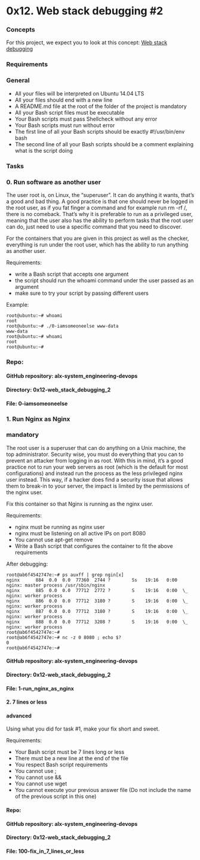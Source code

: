 # 0x12. Web stack debugging #2

### Concepts

For this project, we expect you to look at this concept:
[Web stack debugging](https://intranet.alxswe.com/concepts/68)<br>

### Requirements
### General

 - All your files will be interpreted on Ubuntu 14.04 LTS
 - All your files should end with a new line
 - A README.md file at the root of the folder of the project is mandatory
 - All your Bash script files must be executable
 - Your Bash scripts must pass Shellcheck without any error
 - Your Bash scripts must run without error
 - The first line of all your Bash scripts should be exactly #!/usr/bin/env bash
 - The second line of all your Bash scripts should be a comment explaining what is the script doing

###  Tasks
### 0. Run software as another user
 The user root is, on Linux, the “superuser”. It can do anything it wants, that’s a good and bad thing. A good practice is that one should never be logged in the root user, as if you fat finger a command and for example run rm -rf /, there is no comeback. That’s why it is preferable to run as a privileged user, meaning that the user also has the ability to perform tasks that the root user can do, just need to use a specific command that you need to discover.

For the containers that you are given in this project as well as the checker, everything is run under the root user, which has the ability to run anything as another user.

Requirements:

 - write a Bash script that accepts one argument
 - the script should run the whoami command under the user passed as an argument
 - make sure to try your script by passing different users

 Example:

 	root@ubuntu:~# whoami
	root
	root@ubuntu:~# ./0-iamsomeoneelse www-data
	www-data
	root@ubuntu:~# whoami
	root
	root@ubuntu:~#

### Repo:

#### GitHub repository: alx-system_engineering-devops
#### Directory: 0x12-web_stack_debugging_2
#### File: 0-iamsomeoneelse

### 1. Run Nginx as Nginx
### mandatory
The root user is a superuser that can do anything on a Unix machine, the top administrator. Security wise, you must do everything that you can to prevent an attacker from logging in as root. With this in mind, it’s a good practice not to run your web servers as root (which is the default for most configurations) and instead run the process as the less privileged nginx user instead. This way, if a hacker does find a security issue that allows them to break-in to your server, the impact is limited by the permissions of the nginx user.

Fix this container so that Nginx is running as the nginx user.

Requirements:

 - nginx must be running as nginx user
 - nginx must be listening on all active IPs on port 8080
 - You cannot use apt-get remove
 - Write a Bash script that configures the container to fit the above requirements

After debugging:

	root@ab6f4542747e:~# ps auxff | grep ngin[x]
	nginx      884  0.0  0.0  77360  2744 ?        Ss   19:16   0:00 nginx: master process /usr/sbin/nginx
	nginx      885  0.0  0.0  77712  2772 ?        S    19:16   0:00  \_ nginx: worker process
	nginx      886  0.0  0.0  77712  3180 ?        S    19:16   0:00  \_ nginx: worker process
	nginx      887  0.0  0.0  77712  3180 ?        S    19:16   0:00  \_ nginx: worker process
	nginx      888  0.0  0.0  77712  3208 ?        S    19:16   0:00  \_ nginx: worker process
	root@ab6f4542747e:~#
	root@ab6f4542747e:~# nc -z 0 8080 ; echo $?
	0
	root@ab6f4542747e:~#

#### GitHub repository: alx-system_engineering-devops
#### Directory: 0x12-web_stack_debugging_2
#### File: 1-run_nginx_as_nginx


#### 2. 7 lines or less
#### advanced
Using what you did for task #1, make your fix short and sweet.

Requirements:

 - Your Bash script must be 7 lines long or less
 - There must be a new line at the end of the file
 - You respect Bash script requirements
 - You cannot use ;
 - You cannot use &&
 - You cannot use wget
 - You cannot execute your previous answer file (Do not include the name of the previous script in this one)

#### Repo:
#### GitHub repository: alx-system_engineering-devops
#### Directory: 0x12-web_stack_debugging_2
#### File: 100-fix_in_7_lines_or_less
